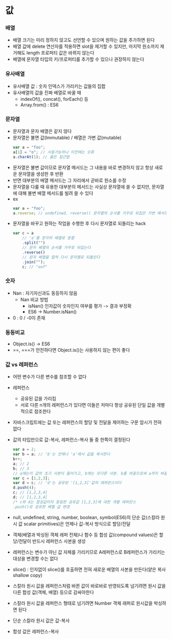# 값

### 배열
- 배열 크기는 미리 정하지 않고도 선언할 수 있으며 원하는 값을 추가하면 된다
- 배열 값에 delete 연산자를 적용하면 slot을 제거할 수 있지만, 마지막 원소까지 제거해도 length 프로퍼티 값은 바뀌지 않는다
- 배열에 문자열 타입의 키/프로퍼티를 추가할 수 있으나 권장하지 않는다

### 유사배열
- 유사배열 값 : 숫자 인덱스가 가리키는 값들의 집합
- 유사배열의 값을 진짜 배열로 바꿀 때
    - indexOf(), concat(), forEach() 등
    - Array.from() : ES6

### 문자열
- 문자열과 문자 배열은 같지 않다
- 문자열은 불면 값(Immutable) / 배열은 가변 값(mutable)
    ```js
    var a = "foo";
    a[1] = "o"; // 사용가능하나 이전에는 오류
    a.charAt(1); // 옳은 접근법
    ```
- 문자열은 불변 값이므로 문자열 메서드는 그 내용을 바로 변경하지 않고 항상 새로운 문자열을 생성한 후 반환
- 반면 대부분의 배열 메서드는 그 자리에서 곧바로 원소를 수정
- 문자열을 다룰 때 유용한 대부분의 메서드는 사실상 문자열에 쓸 수 없지만, 문자열에 대해 불변 배열 메서드를 빌려 쓸 수 있다
- ex
    ```js
    var a = "foo";
    a.reverse; // undefined. reverse() 문자열의 순서를 거꾸로 뒤집은 가변 메서드
    ```
- 문자열을 바꾸고 원하는 작업을 수행한 후 다시 문자열로 되돌리는 hack
    ```js
    var c = a
        // 'a'를 문자의 배열로 분할
        .split("") 
        // 문자 배열의 순서를 거꾸로 뒤집는다
        .reverse()
        // 문자 배열을 합쳐 다시 문자열로 되돌린다
        .join("");
        c; // "oof"
    ```

### 숫자
- Nan : 자기자신과도 동등하지 않음
    - Nan 비교 방법 
        - isNan() 인자값이 숫자인지 여부를 평가 -> 결과 부정확
        - ES6 -> Number.isNan() 
- 0 : 0 / -0이 존재

### 동등비교
- Object.is() -> ES6
- ==, ===가 안전하다면 Object.is()는 사용하지 않는 편이 좋다

### 값 vs 레퍼런스
- 어떤 변수가 다른 변수를 참조할 수 없다
- 레퍼런스
    - 공유된 값을 가리킴
    - 서로 다른 n개의 레퍼런스가 있다면 이들은 저마다 항상 공유된 단일 값을 개별적으로 참조한다
- 자바스크립트에는 값 또는 레퍼런스의 할당 및 전달을 제어하는 구문 암시가 전혀 없다
- 값의 타입만으로 값-복사, 레퍼런스-복사 둘 중 한쪽이 결정된다
    ```js
    var a = 2;
    var b = a; // 'b'는 언제나 'a'에서 값을 복사한다
    b++;
    a; // 2
    b; // 3
    // a에는이 값의 초기 사본이 들어가고, b에는 또다른 사본. b를 바꿈으로써 a까지 바꿀 수 없음
    var c = [1,2,3];
    var d = c; // 'd'는 공유된 '[1,2,3]'값의 레퍼런스이다
    d.push(4);
    c; // [1,2,3,4]
    d; // [1,2,3,4]
    /* c와 d는 합성값이자 동일한 공유값 [1,2,3]에 대한 개별 레퍼런스
    .push()로 공유한 배열 값 변경
    ```
- null, undefined, string, number, boolean, symbol(ES6)의 단순 값(스칼라 원시 값 scalar primitives)은 언제나 값-복사 방식으로 할당/전달
- 객체(배열과 박싱된 객체 래퍼 전체)나 함수 등 합성 값(compound values)은 할당/전달이 반드시 레퍼런스 사본을 생성
- 레퍼런스는 변수가 아닌 값 자체를 가리키므로 A레퍼런스로 B레퍼런스가 가리키는 대상을 변경할 수는 없다
- slice() : 인자없이 slice()를 호출하면 전혀 새로운  배열의 사본을 만든다(얕은 복사 shallow copy)
- 스칼라 원시 값을 레퍼런스처럼 바뀐 값이 바로바로 반영되도록 넘기려면 원시 값을 다른 합성 값(객체, 배열) 등으로 감싸야한다
- 스칼라 원시 값을 레퍼런스 형태로 넘기려면 Number 객체 래퍼로 원시값을 박싱하면 된다

- 단순 스칼라 원시 값은 값-복사
- 합성 값은 레퍼런스-복사

